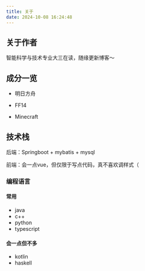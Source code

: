```yaml
---
title: 关于
date: 2024-10-08 16:24:48
---
```


## 关于作者

智能科学与技术专业大三在读，随缘更新博客～

## 成分一览

- 明日方舟

- FF14

- Minecraft

## 技术栈

后端：Springboot + mybatis + mysql

前端：会一点vue，但仅限于写点代码，真不喜欢调样式（

### 编程语言

#### 常用

- java
- c++
- python
- typescript

#### 会一点但不多

- kotlin
- haskell
